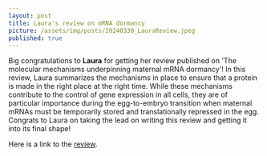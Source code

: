 ```yaml
---
layout: post
title: Laura's review on mRNA dormancy
picture: /assets/img/posts/20240330_LauraReview.jpeg
published: true
---
```

Big congratulations to **Laura** for getting her review published on 'The molecular mechanisms underpinning maternal mRNA dormancy'!
In this review, Laura summarizes the mechanisms in place to ensure that a protein is made in the right place at the right time. 
While these mechanisms contribute to the control of gene expression in all cells, they are of particular importance during the egg-to-embryo transition when maternal mRNAs must be temporarily stored and translationally repressed in the egg. 
Congrats to Laura on taking the lead on writing this review and getting it into its final shape!

Here is a link to the [review](https://portlandpress.com/biochemsoctrans/article/doi/10.1042/BST20231122/234190/The-molecular-mechanisms-underpinning-maternal).
